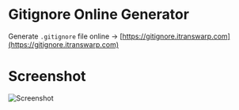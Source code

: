 # Gitignore Online Generator

Generate `.gitignore` file online -> [https://gitignore.itranswarp.com](https://gitignore.itranswarp.com)

#  Screenshot

![Screenshot](https://github.com/michaelliao/gitignore-online-generator/raw/main/screenshot.png)
